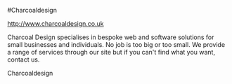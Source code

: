 #Charcoaldesign

http://www.charcoaldesign.co.uk

Charcoal Design specialises in bespoke web and software solutions for small businesses and individuals. No job is too big or too small. We provide a range of services through our site but if you can't find what you want, contact us.

Charcoaldesign
